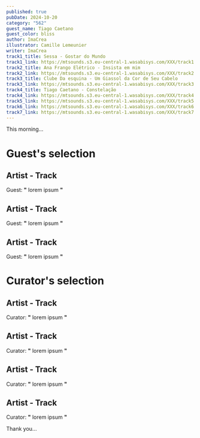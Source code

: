 ```yaml
---
published: true
pubDate: 2024-10-20
category: "562"
guest_name: Tiago Caetano
guest_color: bliss
author: ImaCrea
illustrator: Camille Lemeunier
writer: ImaCrea
track1_title: Sessa - Gostar do Mundo
track1_link: https://mtsounds.s3.eu-central-1.wasabisys.com/XXX/track1.mp3
track2_title: Ana Frango Elétrico - Insista em mim
track2_link: https://mtsounds.s3.eu-central-1.wasabisys.com/XXX/track2.mp3
track3_title: Clube Da esquina - Um Giassol da Cor de Seu Cabelo
track3_link: https://mtsounds.s3.eu-central-1.wasabisys.com/XXX/track3.mp3
track4_title: Tiago Caetano - Constelação
track4_link: https://mtsounds.s3.eu-central-1.wasabisys.com/XXX/track4.mp3
track5_link: https://mtsounds.s3.eu-central-1.wasabisys.com/XXX/track5.mp3
track6_link: https://mtsounds.s3.eu-central-1.wasabisys.com/XXX/track6.mp3
track7_link: https://mtsounds.s3.eu-central-1.wasabisys.com/XXX/track7.mp3
---
```

This morning... 
 # Guest's selection 
 ## Artist - Track 
 Guest: **"** lorem ipsum **"** 
 ## Artist - Track 
 Guest: **"** lorem ipsum **"** 
 ## Artist - Track 
 Guest: **"** lorem ipsum **"** 
 # Curator's selection 
 ## Artist - Track 
 Curator: **"** lorem ipsum **"** 
 ## Artist - Track 
 Curator: **"** lorem ipsum **"** 
 ## Artist - Track 
 Curator: **"** lorem ipsum **"** 
 ## Artist - Track 
 Curator: **"** lorem ipsum **"** 

 Thank you... 
